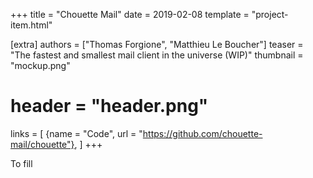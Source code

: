 +++
title = "Chouette Mail"
date = 2019-02-08
template = "project-item.html"

[extra]
authors = ["Thomas Forgione", "Matthieu Le Boucher"]
teaser = "The fastest and smallest mail client in the universe (WIP)"
thumbnail = "mockup.png"
# header = "header.png"
links = [
    {name = "Code", url = "https://github.com/chouette-mail/chouette"},
]
+++

To fill
